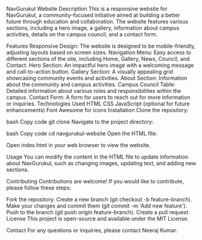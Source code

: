 NavGurukul Website
Description
This is a responsive website for NavGurukul, a community-focused initiative aimed at building a better future through education and collaboration. The website features various sections, including a hero image, a gallery, information about campus activities, details on the campus council, and a contact form.

Features
Responsive Design: The website is designed to be mobile-friendly, adjusting layouts based on screen sizes.
Navigation Menu: Easy access to different sections of the site, including Home, Gallery, News, Council, and Contact.
Hero Section: An impactful hero image with a welcoming message and call-to-action button.
Gallery Section: A visually appealing grid showcasing community events and activities.
About Section: Information about the community and campus activities.
Campus Council Table: Detailed information about various roles and responsibilities within the campus.
Contact Form: A form for users to reach out for more information or inquiries.
Technologies Used
HTML
CSS
JavaScript (optional for future enhancements)
Font Awesome for icons
Installation
Clone the repository:

bash
Copy code
git clone <repository-url>
Navigate to the project directory:

bash
Copy code
cd navgurukul-website
Open the HTML file:

Open index.html in your web browser to view the website.

Usage
You can modify the content in the HTML file to update information about NavGurukul, such as changing images, updating text, and adding new sections.

Contributing
Contributions are welcome! If you would like to contribute, please follow these steps:

Fork the repository.
Create a new branch (git checkout -b feature-branch).
Make your changes and commit them (git commit -m 'Add new feature').
Push to the branch (git push origin feature-branch).
Create a pull request.
License
This project is open-source and available under the MIT License.

Contact
For any questions or inquiries, please contact Neeraj Kumar.




